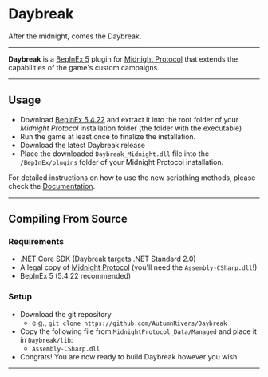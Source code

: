 # Daybreak
After the midnight, comes the Daybreak.

---

**Daybreak** is a [BepInEx 5](https://github.com/BepInEx/BepInEx) plugin for [Midnight Protocol] that extends the capabilities of the game's custom campaigns.

---

## Usage

* Download [BepInEx 5.4.22](https://github.com/BepInEx/BepInEx/releases/tag/v5.4.22) and extract it into the root folder of your *Midnight Protocol* installation folder (the folder with the executable)
* Run the game at least once to finalize the installation.
* Download the latest Daybreak release
* Place the downloaded `Daybreak_Midnight.dll` file into the `/BepInEx/plugins` folder of your Midnight Protocol installation.

For detailed instructions on how to use the new scripthing methods, please check the [Documentation]("./docs/ExtendedAPI").

---

## Compiling From Source

### Requirements
* .NET Core SDK (Daybreak targets .NET Standard 2.0)
* A legal copy of [Midnight Protocol] (you'll need the `Assembly-CSharp.dll`!)
* BepInEx 5 (5.4.22 recommended)

### Setup
* Download the git repository
    * e.g., `git clone https://github.com/AutumnRivers/Daybreak`
* Copy the following file from `MidnightProtocol_Data/Managed` and place it in `Daybreak/lib`:
    * `Assembly-CSharp.dll`
* Congrats! You are now ready to build Daybreak however you wish

---

[Midnight Protocol]: https://store.steampowered.com/app/1162700/Midnight_Protocol/